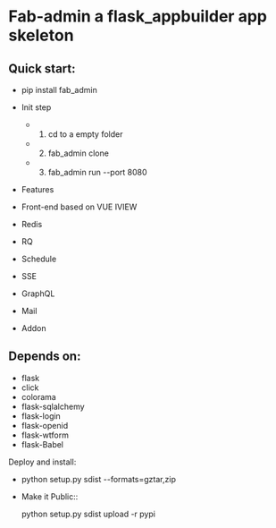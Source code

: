 Fab-admin a flask_appbuilder app skeleton
=================

 Quick start:
 ------------

- pip install fab_admin
- Init step
  - 1. cd to a empty folder
  - 2. fab_admin clone
  - 3. fab_admin run --port 8080




- Features
 - Front-end based on VUE IVIEW
 - Redis
 - RQ
 - Schedule
 - SSE
 - GraphQL
 - Mail
 - Addon

Depends on:
-----------

- flask
- click
- colorama
- flask-sqlalchemy
- flask-login
- flask-openid
- flask-wtform
- flask-Babel

Deploy and install:

- python setup.py sdist --formats=gztar,zip

- Make it Public::

    python setup.py sdist upload -r pypi
